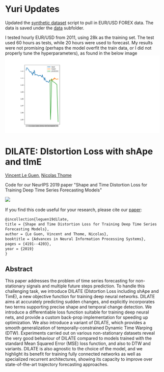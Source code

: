 # Yuri Updates

Updated the [synthetic dataset](https://github.com/ScrapeWithYuri/DILATE/blob/master/data/synthetic_dataset.py) script to pull in EUR/USD FOREX data. The data is saved under the [data](https://github.com/ScrapeWithYuri/DILATE/tree/master/data) subfolder.

I tested hourly EUR/USD from 2011, using 28k as the training set. The test used 60 hours as tests, while 20 hours were used to forecast. My results were not promising (perhaps the model overfit the train data, or I did not properly tune the hyperparameters), as found in the below image ![](https://github.com/ScrapeWithYuri/DILATE/blob/master/Figure_1.png)

# DILATE: DIstortion Loss with shApe and tImE
[Vincent Le Guen](https://www.linkedin.com/in/vincentleguen/),  [Nicolas Thome](http://cedric.cnam.fr/~thomen/)

Code for our NeurIPS 2019 paper "Shape and Time Distortion Loss for Training Deep Time Series Forecasting Models"

![](https://github.com/vincent-leguen/DILATE/blob/master/fig2.png)

If you find this code useful for your research, please cite our [paper](https://papers.nips.cc/paper/8672-shape-and-time-distortion-loss-for-training-deep-time-series-forecasting-models):

```
@incollection{leguen19dilate,
title = {Shape and Time Distortion Loss for Training Deep Time Series Forecasting Models},
author = {Le Guen, Vincent and Thome, Nicolas},
booktitle = {Advances in Neural Information Processing Systems},
pages = {4191--4203},
year = {2019}
}
```

## Abstract
This paper addresses the problem of time series forecasting for non-stationary signals and multiple future steps prediction. To handle this challenging task, we introduce DILATE (DIstortion Loss including shApe and TimE), a new objective function for training deep neural networks. DILATE aims at accurately predicting sudden changes, and explicitly incorporates two terms supporting precise shape and temporal change detection. We introduce a differentiable loss function suitable for training deep neural nets, and provide a custom back-prop implementation for speeding up optimization. We also introduce a variant of DILATE, which provides a smooth generalization of temporally-constrained Dynamic Time Warping (DTW). Experiments carried out on various non-stationary datasets reveal the very good behaviour of DILATE compared to models trained with the standard Mean Squared Error (MSE) loss function, and also to DTW and variants. DILATE is also agnostic to the choice of the model, and we highlight its benefit for training fully connected networks as well as specialized recurrent architectures, showing its capacity to improve over state-of-the-art trajectory forecasting approaches.
